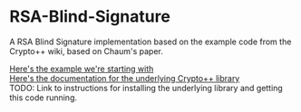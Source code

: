 # RSA-Blind-Signature
A RSA Blind Signature implementation based on the example code from the Crypto++ wiki, based on Chaum's paper.

[Here's the example we're starting with](https://www.cryptopp.com/wiki/Raw_RSA#RSA_Blind_Signature)  
[Here's the documentation for the underlying Crypto++ library](https://www.cryptopp.com/docs/ref/)  
TODO: Link to instructions for installing the underlying library and getting this code running.
